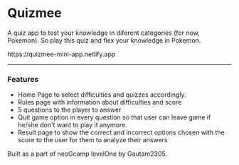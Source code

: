 <h1>Quizmee</h1>
<p>A quiz app to test your knowledge in diferent categories (for now, Pokemon). So play this quiz and flex your knowledge in Pokemon. </p>
<a>https://quizmee-mini-app.netlify.app</a>
<hr>

<h3>Features</h3>
<ul>
    <li>Home Page to select difficulties and quizzes accordingly.</li>
    <li>Rules page with information about difficulties and score</li>
    <li>5 questions to the player to answer</li>
    <li>Quit game option in every question so that user can leave game if he/she don't want to play it anymore.</li>
    <li>Result page to show the correct and incorrect options chosen with the score to the user for them to analyze their answers</li>
</ul>

<p>Built as a part of neoGcamp levelOne by Gautam2305.</p>